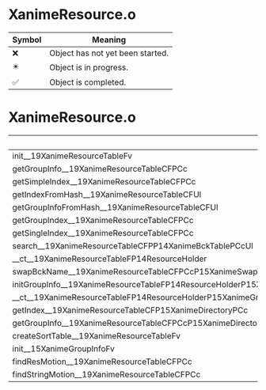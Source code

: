 # XanimeResource.o
| Symbol | Meaning 
| ------------- | ------------- 
| :x: | Object has not yet been started. 
| :eight_pointed_black_star: | Object is in progress. 
| :white_check_mark: | Object is completed. 


# XanimeResource.o
| Symbol | Decompiled? |
| ------------- | ------------- |
| init__19XanimeResourceTableFv | :x: |
| getGroupInfo__19XanimeResourceTableCFPCc | :x: |
| getSimpleIndex__19XanimeResourceTableCFPCc | :x: |
| getIndexFromHash__19XanimeResourceTableCFUl | :x: |
| getGroupInfoFromHash__19XanimeResourceTableCFUl | :x: |
| getGroupIndex__19XanimeResourceTableCFPCc | :x: |
| getSingleIndex__19XanimeResourceTableCFPCc | :x: |
| search__19XanimeResourceTableCFPP14XanimeBckTablePCcUl | :x: |
| __ct__19XanimeResourceTableFP14ResourceHolder | :x: |
| swapBckName__19XanimeResourceTableCFPCcP15XanimeSwapTable | :x: |
| initGroupInfo__19XanimeResourceTableFP14ResourceHolderP15XanimeGroupInfoP13XanimeAuxInfoP13XanimeOfsInfoP14XanimeBckTableP15XanimeBckTable2P15XanimeBckTable3P15XanimeBckTable4P15XanimeSwapTable | :x: |
| __ct__19XanimeResourceTableFP14ResourceHolderP15XanimeGroupInfoP13XanimeAuxInfoP13XanimeOfsInfoP14XanimeBckTableP15XanimeBckTable2P15XanimeBckTable3P15XanimeBckTable4P15XanimeSwapTable | :x: |
| getIndex__19XanimeResourceTableCFP15XanimeDirectoryPCc | :x: |
| getGroupInfo__19XanimeResourceTableCFPCcP15XanimeDirectory | :x: |
| createSortTable__19XanimeResourceTableFv | :x: |
| init__15XanimeGroupInfoFv | :x: |
| findResMotion__19XanimeResourceTableCFPCc | :x: |
| findStringMotion__19XanimeResourceTableCFPCc | :x: |
